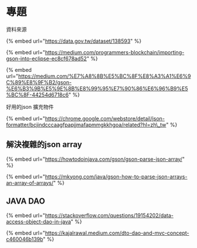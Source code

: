 # 專題

資料來源

{% embed url="https://data.gov.tw/dataset/138593" %}



{% embed url="https://medium.com/programmers-blockchain/importing-gson-into-eclipse-ec8cf678ad52" %}

{% embed url="https://medium.com/%E7%A8%8B%E5%BC%8F%E8%A3%A1%E6%9C%89%E8%9F%B2/gson-%E6%B3%9B%E5%9E%8B%E8%99%95%E7%90%86%E6%96%B9%E5%BC%8F-44254d6718c6" %}

好用的json 擴充物件

{% embed url="https://chrome.google.com/webstore/detail/json-formatter/bcjindcccaagfpapjjmafapmmgkkhgoa/related?hl=zh\_tw" %}

## 解決複雜的json array

{% embed url="https://howtodoinjava.com/gson/gson-parse-json-array/" %}

{% embed url="https://mkyong.com/java/gson-how-to-parse-json-arrays-an-array-of-arrays/" %}

## JAVA DAO

{% embed url="https://stackoverflow.com/questions/19154202/data-access-object-dao-in-java" %}

{% embed url="https://kajalrawal.medium.com/dto-dao-and-mvc-concept-c460046b139b" %}



